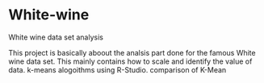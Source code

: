 # White-wine
White wine data set analysis

This project is basically aboout the analsis part done for the famous White wine data set.
This mainly contains how to scale and identify the value of data.
k-means alogoithms using R-Studio.
comparison of K-Mean
